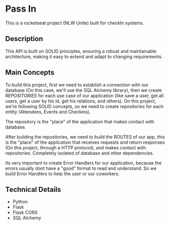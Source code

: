 # Pass In
This is a rocketseat project (NLW Unite) built for checkIn systems.

## Description
This API is built on SOLID principles, ensuring a robust and maintainable architecture, making it easy to extend and adapt to changing requirements.

## Main Concepts
To build this project, first we need to establish a connection with our database (On this case, we'll use the SQL Alchemy library), then we create *REPOSITORIES* for each use case of our application (like save a user, get all users, get a user by his id, get his relations, and others). On this project, we're following SOLID concepts, so we need to create repositories for each entity (Attendees, Events and Checkins).

The repository is the "place" of the application that makes contact with database.

After building the repositories, we need to build the ROUTES of our app, this is the "place" of the application that receives requests and return responses (On this project, through a HTTP protocol), and makes contact with repositories. Completely isolated of database and other dependencies.

Its very important to create Error Handlers for our application, because the errors usually dont have a "good" format to read and understand. So we build Error Handlers to help the user or our coworkers.



## Technical Details

* Python
* Flask
* Flask CORS
* SQL Alchemy

